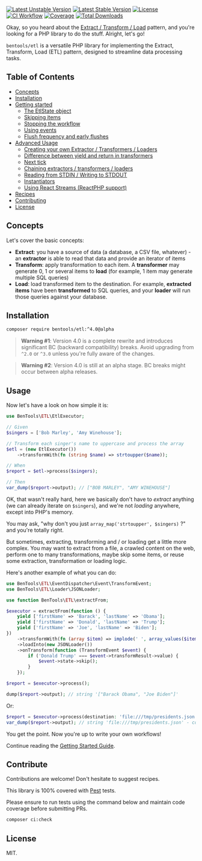 [![Latest Unstable Version](http://poser.pugx.org/bentools/etl/v/unstable)](https://packagist.org/packages/bentools/etl)
[![Latest Stable Version](https://poser.pugx.org/bentools/etl/v/stable)](https://packagist.org/packages/bentools/etl)
[![License](https://poser.pugx.org/bentools/etl/license)](https://packagist.org/packages/bentools/etl)
[![CI Workflow](https://github.com/bpolaszek/bentools-etl/actions/workflows/ci.yml/badge.svg)](https://github.com/bpolaszek/bentools-etl/actions/workflows/ci.yml)
[![Coverage](https://codecov.io/gh/bpolaszek/bentools-etl/branch/master/graph/badge.svg?token=L5ulTaymbt)](https://codecov.io/gh/bpolaszek/bentools-etl)
[![Total Downloads](https://poser.pugx.org/bentools/etl/downloads)](https://packagist.org/packages/bentools/etl)

Okay, so you heard about the [Extract / Transform / Load](https://en.wikipedia.org/wiki/Extract,_transform,_load) pattern,
and you're looking for a PHP library to do the stuff. Alright, let's go!

`bentools/etl` is a versatile PHP library for implementing the Extract, Transform, Load (ETL) pattern, designed to streamline data processing tasks.

Table of Contents
-----------------

- [Concepts](#concepts)
- [Installation](#installation)
- [Getting started](#usage)
  - [The EtlState object](doc/getting-started.md#the-etlstate-object)
  - [Skipping items](doc/getting-started.md#skipping-items)
  - [Stopping the workflow](doc/getting-started.md#stopping-the-workflow)
  - [Using events](doc/getting-started.md#using-events)
  - [Flush frequency and early flushes](doc/getting-started.md#flush-frequency-and-early-flushes)
- [Advanced Usage](doc/advanced_usage.md)
    - [Creating your own Extractor / Transformers / Loaders](doc/advanced_usage.md#creating-your-own-extractor--transformers--loaders)
    - [Difference between yield and return in transformers](doc/advanced_usage.md#difference-between-yield-and-return-in-transformers)
    - [Next tick](doc/advanced_usage.md#next-tick)
    - [Chaining extractors / transformers / loaders](doc/advanced_usage.md#chaining-extractors--transformers--loaders)
    - [Reading from STDIN / Writing to STDOUT](doc/advanced_usage.md#reading-from-stdin--writing-to-stdout)
    - [Instantiators](doc/advanced_usage.md#instantiators)
    - [Using React Streams (ReactPHP support)](doc/advanced_usage.md#using-react-streams-experimental)
- [Recipes](doc/recipes.md)
- [Contributing](#contribute)
- [License](#license)

Concepts
--------

Let's cover the basic concepts:
- **Extract**: you have a source of data (a database, a CSV file, whatever) - an **extractor** is able to read that data and provide an iterator of items
- **Transform**: apply transformation to each item. A **transformer** may generate 0, 1 or several items to **load** (for example, 1 item may generate multiple SQL queries)
- **Load**: load transformed item to the destination. For example, **extracted items** have been **transformed** to SQL queries, and your **loader** will run those queries against your database.

Installation
------------

```bash
composer require bentools/etl:^4.0@alpha
```

> **Warning #1**: Version 4.0 is a complete rewrite and introduces significant BC (backward compatibility) breaks.
> Avoid upgrading from `^2.0` or `^3.0` unless you're fully aware of the changes.

> **Warning #2**: Version 4.0 is still at an alpha stage. BC breaks might occur between alpha releases.

Usage
-----

Now let's have a look on how simple it is:

```php
use BenTools\ETL\EtlExecutor;

// Given
$singers = ['Bob Marley', 'Amy Winehouse'];

// Transform each singer's name to uppercase and process the array
$etl = (new EtlExecutor())
    ->transformWith(fn (string $name) => strtoupper($name));

// When
$report = $etl->process($singers);

// Then
var_dump($report->output); // ["BOB MARLEY", "AMY WINEHOUSE"]
```

OK, that wasn't really hard, here we basically don't have to _extract_ anything (we can already iterate on `$singers`),
and we're not _loading_ anywhere, except into PHP's memory. 

You may ask, "why don't you just `array_map('strtoupper', $singers)` ?" and you're totally right.

But sometimes, extracting, transforming and / or loading get a little more complex. 
You may want to extract from a file, a crawled content on the web, perform one to many transformations, maybe skip some items,
or reuse some extraction, transformation or loading logic.

Here's another example of what you can do:

```php
use BenTools\ETL\EventDispatcher\Event\TransformEvent;
use BenTools\ETL\Loader\JSONLoader;

use function BenTools\ETL\extractFrom;

$executor = extractFrom(function () {
    yield ['firstName' => 'Barack', 'lastName' => 'Obama'];
    yield ['firstName' => 'Donald', 'lastName' => 'Trump'];
    yield ['firstName' => 'Joe', 'lastName' => 'Biden'];
})
    ->transformWith(fn (array $item) => implode(' ', array_values($item)))
    ->loadInto(new JSONLoader())
    ->onTransform(function (TransformEvent $event) {
        if ('Donald Trump' === $event->transformResult->value) {
            $event->state->skip();
        }
    });

$report = $executor->process();

dump($report->output); // string '["Barack Obama", "Joe Biden"]'
```

Or: 

```php
$report = $executor->process(destination: 'file:///tmp/presidents.json');
var_dump($report->output); // string 'file:///tmp/presidents.json' - content has been written here
```

You get the point. Now you're up to write your own workflows! 

Continue reading the [Getting Started Guide](doc/getting-started.md).

Contribute
----------

Contributions are welcome! Don't hesitate to suggest recipes.

This library is 100% covered with [Pest](https://pestphp.com) tests.

Please ensure to run tests using the command below and maintain code coverage before submitting PRs.

```bash
composer ci:check
```

License
-------

MIT.

